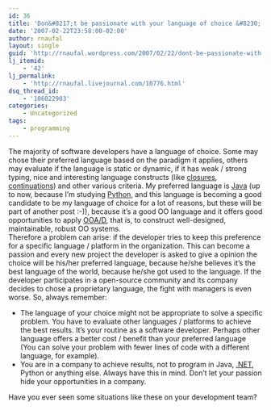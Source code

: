 ```yaml
---
id: 36
title: 'Don&#8217;t be passionate with your language of choice &#8230;'
date: '2007-02-22T23:58:00-02:00'
author: rnaufal
layout: single
guid: 'http://rnaufal.wordpress.com/2007/02/22/dont-be-passionate-with-your-language-of-choice/'
lj_itemid:
    - '42'
lj_permalink:
    - 'http://rnaufal.livejournal.com/10776.html'
dsq_thread_id:
    - '106022903'
categories:
    - Uncategorized
tags:
    - programming
---
```


The majority of software developers have a language of choice. Some may chose their preferred language based on the paradigm it applies, others may evaluate if the language is static or dynamic, if it has weak / strong typing, nice and interesting language constructs (like [closures](http://en.wikipedia.org/wiki/Closure_(computer_science)), [continuations](http://en.wikipedia.org/wiki/Continuation)) and other various criteria. My preferred language is [Java](http://en.wikipedia.org/wiki/Java_(programming_language)) (up to now, because I’m studying [Python](http://www.python.org/), and this language is becoming a good candidate to be my language of choice for a lot of reasons, but these will be part of another post :-)), because it’s a good OO language and it offers good opportunities to apply [OOA/D](http://en.wikipedia.org/wiki/Object_oriented), that is, to construct well-designed, maintainable, robust OO systems.  
Therefore a problem can arise: if the developer tries to keep this preference for a specific language / platform in the organization. This can become a passion and every new project the developer is asked to give a opinion the choice will be his/her preferred language, because he/she believes it’s the best language of the world, because he/she got used to the language. If the developer participates in a open-source community and its company decides to chose a proprietary language, the fight with managers is even worse. So, always remember:

- The language of your choice might not be appropriate to solve a specific problem. You have to evaluate other languages / platforms to achieve the best results. It’s your routine as a software developer. Perhaps other language offers a better cost / benefit than your preferred language (You can solve your problem with fewer lines of code with a different language, for example).
- You are in a company to achieve results, not to program in Java, [.NET](http://en.wikipedia.org/wiki/Microsoft_.NET), Python or anything else. Always have this in mind. Don’t let your passion hide your opportunities in a company.

Have you ever seen some situations like these on your development team?